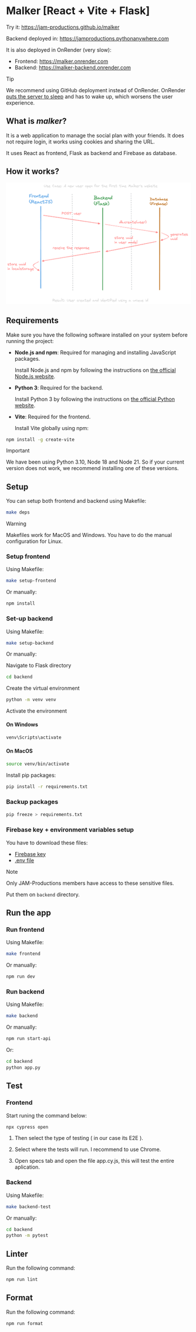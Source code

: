 # Malker [React + Vite + Flask]

Try it: https://jam-productions.github.io/malker

Backend deployed in: https://jamproductions.pythonanywhere.com

It is also deployed in OnRender (very slow):
- Frontend: https://malker.onrender.com
- Backend: https://malker-backend.onrender.com

> [!TIP]
> We recommend using GitHub deployment instead of OnRender. OnRender [puts the server to sleep](https://docs.render.com/free#free-web-services) and has to wake up, which worsens the user experience.

## What is *malker*?

It is a web application to manage the social plan with your friends. It does not require login, it works using cookies and sharing the URL.

It uses React as frontend, Flask as backend and Firebase as database.

## How it works?

![diagram](/images/diagram.png)

## Requirements

Make sure you have the following software installed on your system before running the project:

- **Node.js and npm**: Required for managing and installing JavaScript packages.

  Install Node.js and npm by following the instructions on [the official Node.js website](https://nodejs.org/).

- **Python 3**: Required for the backend.

  Install Python 3 by following the instructions on [the official Python website](https://www.python.org/).

- **Vite**: Required for the frontend.

  Install Vite globally using npm:

```sh
npm install -g create-vite
```

> [!IMPORTANT]
> We have been using Python 3.10, Node 18 and Node 21. So if your current version does not work, we recommend installing one of these versions.

## Setup

You can setup both frontend and backend using Makefile:

```sh
make deps
```

> [!WARNING]
> Makefiles work for MacOS and Windows. You have to do the manual configuration for Linux.

### Setup frontend

Using Makefile:

```sh
make setup-frontend
```

Or manually:

```sh
npm install
```

### Set-up backend

Using Makefile:

```sh
make setup-backend
```

Or manually:

Navigate to Flask directory

```sh
cd backend
```

Create the virtual environment

```sh
python -m venv venv
```

Activate the environment

#### On Windows
```sh
venv\Scripts\activate
```

#### On MacOS

```sh
source venv/bin/activate
```

Install pip packages:
```sh
pip install -r requirements.txt
```

### Backup packages

```sh
pip freeze > requirements.txt
```

### Firebase key + environment variables setup

You have to download these files:

- [Firebase key](https://drive.google.com/file/d/1nPYWyNK5Ssrp9ks0aGVi7NDksAjxPrw_/view?usp=sharing)
- [.env file](https://drive.google.com/file/d/1E8fmx5yGL719LYT_6fa87_bCAJsCDi4F/view?usp=drive_link)

> [!NOTE]
> Only JAM-Productions members have access to these sensitive files.

Put them on `backend` directory.

## Run the app

### Run frontend

Using Makefile:

```sh
make frontend
```

Or manually:

```sh
npm run dev
```

### Run backend

Using Makefile:

```sh
make backend
```

Or manually:

```sh
npm run start-api
```

Or:

```sh
cd backend
python app.py
```

## Test

### Frontend

Start runing the command below:
```sh
npx cypress open
```
1. Then select the type of testing ( in our case its E2E ).

2. Select where the tests will run. I recommend to use Chrome.

3. Open specs tab and open the file app.cy.js, this will test the entire aplication.

### Backend

Using Makefile:

```sh
make backend-test
```

Or manually:

```sh
cd backend
python -m pytest
```

## Linter

Run the following command:

```sh
npm run lint
```

## Format

Run the following command:

```sh
npm run format
```

